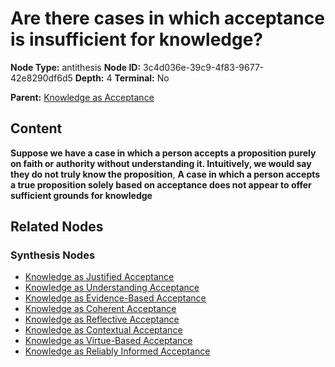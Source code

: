 # Are there cases in which acceptance is insufficient for knowledge?

**Node Type:** antithesis
**Node ID:** 3c4d036e-39c9-4f83-9677-42e8290df6d5
**Depth:** 4
**Terminal:** No

**Parent:** [Knowledge as Acceptance](knowledge-as-acceptance-synthesis-60b939e7-5224-44e7-936f-0c6e607977f3.md)

## Content

**Suppose we have a case in which a person accepts a proposition purely on faith or authority without understanding it. Intuitively, we would say they do not truly know the proposition**, **A case in which a person accepts a true proposition solely based on acceptance does not appear to offer sufficient grounds for knowledge**

## Related Nodes

### Synthesis Nodes

- [Knowledge as Justified Acceptance](knowledge-as-justified-acceptance-synthesis-19ce20ea-ea25-4dd2-ab0f-e0a59a1342b0.md)
- [Knowledge as Understanding Acceptance](knowledge-as-understanding-acceptance-synthesis-5a4ba41e-1cd4-4317-a859-d25ba360801c.md)
- [Knowledge as Evidence-Based Acceptance](knowledge-as-evidence-based-acceptance-synthesis-ac33782b-c3a5-4331-84cf-72389cf20883.md)
- [Knowledge as Coherent Acceptance](knowledge-as-coherent-acceptance-synthesis-5c25811c-bccb-477e-a876-3b8bbb0e423a.md)
- [Knowledge as Reflective Acceptance](knowledge-as-reflective-acceptance-synthesis-8c8570b7-8455-4be9-a19e-219a41be2e88.md)
- [Knowledge as Contextual Acceptance](knowledge-as-contextual-acceptance-synthesis-a23e755a-25b2-49cf-822d-a21d1fd425b6.md)
- [Knowledge as Virtue-Based Acceptance](knowledge-as-virtue-based-acceptance-synthesis-f0370d04-468f-4cff-8e4a-2a620f0fcc85.md)
- [Knowledge as Reliably Informed Acceptance](knowledge-as-reliably-informed-acceptance-synthesis-a38add7a-04cf-43ad-b789-cd2186510b58.md)
